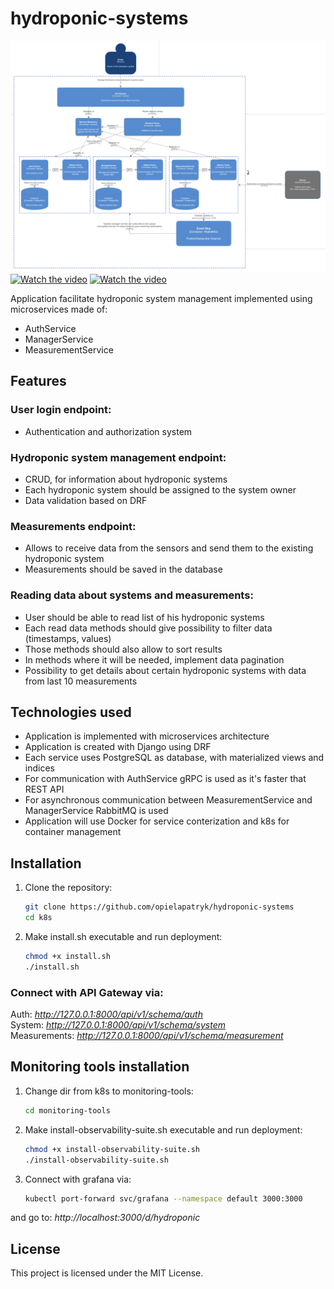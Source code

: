 # hydroponic-systems
![Container Diagram](./container.png)
[![Watch the video](https://raw.githubusercontent.com/opielapatryk/opielapatryk/main/thumbnail.png)](https://youtu.be/DAO_oPXLdBc)
[![Watch the video](https://raw.githubusercontent.com/opielapatryk/opielapatryk/main/thumbnail.png)](https://github.com/opielapatryk/hydroponic-systems/assets/104018084/27f1cb56-5492-41e6-bc26-a9ef2c748e4b)


Application facilitate hydroponic system management implemented using microservices made of:
- AuthService
- ManagerService
- MeasurementService

## Features 
### User login endpoint:
- Authentication and authorization system

### Hydroponic system management endpoint:
- CRUD, for information about hydroponic systems
- Each hydroponic system should be assigned to the system owner
- Data validation based on DRF 

### Measurements endpoint:
- Allows to receive data from the sensors and send them to the existing hydroponic system
- Measurements should be saved in the database

### Reading data about systems and measurements:
- User should be able to read list of his hydroponic systems
- Each read data methods should give possibility to filter data (timestamps, values)
- Those methods should also allow to sort results 
- In methods where it will be needed, implement data pagination
- Possibility to get details about certain hydroponic systems with data from last 10 measurements

## Technologies used 
- Application is implemented with microservices architecture
- Application is created with Django using DRF 
- Each service uses PostgreSQL as database, with materialized views and indices 
- For communication with AuthService gRPC is used as it's faster that REST API
- For asynchronous communication between MeasurementService and ManagerService RabbitMQ is used
- Application will use Docker for service conterization and k8s for container management

## Installation

1. Clone the repository:
    ```bash
    git clone https://github.com/opielapatryk/hydroponic-systems
    cd k8s
    ```

2. Make install.sh executable and run deployment:
    ```bash
    chmod +x install.sh
    ./install.sh
    ```

### Connect with API Gateway via:

Auth: *http://127.0.0.1:8000/api/v1/schema/auth* <br> 
System: *http://127.0.0.1:8000/api/v1/schema/system* <br> 
Measurements: *http://127.0.0.1:8000/api/v1/schema/measurement* <br>

## Monitoring tools installation

1. Change dir from k8s to monitoring-tools:
    ```bash
    cd monitoring-tools
    ```

2. Make install-observability-suite.sh executable and run deployment:
    ```bash
    chmod +x install-observability-suite.sh
    ./install-observability-suite.sh
    ```

3. Connect with grafana via:
    ```bash
    kubectl port-forward svc/grafana --namespace default 3000:3000
    ```

and go to:
*http://localhost:3000/d/hydroponic*


## License

This project is licensed under the MIT License.
